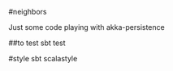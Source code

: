 #neighbors

Just some code playing with akka-persistence

##to test
sbt test

#style
sbt scalastyle
